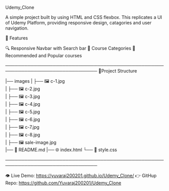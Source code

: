 Udemy_Clone

A simple project built by using HTML and CSS flexbox. This replicates a UI of Udemy Platform, providing responsive design, catagories and user navigation.

📌 Features 

🔍 Responsive Navbar with Search bar 
🧾 Course Categories
🎯 Recommended and Popular courses
 
───────────────────────────────────────────────────────────────────────────────
📁Project Structure

|── images
|   ├── 🖼️ c-1.jpg     
|   ├── 🖼️ c-2.jpg  
|   ├── 🖼️ c-3.jpg   
|   ├── 🖼️ c-4.jpg  
|   ├── 🖼️ c-5.jpg  
|   ├── 🖼️ c-6.jpg  
|   ├── 🖼️ c-7.jpg  
|   ├── 🖼️ c-8.jpg  
|   ├── 🖼️ sale-image.jpg  
|── 📖 README.md
|── 🌐 index.html
└── 🎨 style.css

───────────────────────────────────────────────────────────────────────────────

👁 Live Demo: https://yuvaraj200201.github.io/Udemy_Clone/
👉 GitHup Repo: https://github.com/Yuvaraj200201/Udemy_Clone
